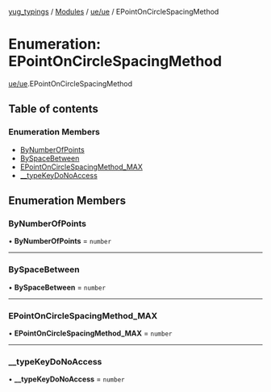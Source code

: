 [yug_typings](../README.md) / [Modules](../modules.md) / [ue/ue](../modules/ue_ue.md) / EPointOnCircleSpacingMethod

# Enumeration: EPointOnCircleSpacingMethod

[ue/ue](../modules/ue_ue.md).EPointOnCircleSpacingMethod

## Table of contents

### Enumeration Members

- [ByNumberOfPoints](ue_ue.EPointOnCircleSpacingMethod.md#bynumberofpoints)
- [BySpaceBetween](ue_ue.EPointOnCircleSpacingMethod.md#byspacebetween)
- [EPointOnCircleSpacingMethod\_MAX](ue_ue.EPointOnCircleSpacingMethod.md#epointoncirclespacingmethod_max)
- [\_\_typeKeyDoNoAccess](ue_ue.EPointOnCircleSpacingMethod.md#__typekeydonoaccess)

## Enumeration Members

### ByNumberOfPoints

• **ByNumberOfPoints** = `number`

___

### BySpaceBetween

• **BySpaceBetween** = `number`

___

### EPointOnCircleSpacingMethod\_MAX

• **EPointOnCircleSpacingMethod\_MAX** = `number`

___

### \_\_typeKeyDoNoAccess

• **\_\_typeKeyDoNoAccess** = `number`
